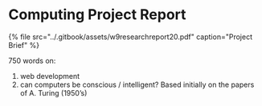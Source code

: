 # Computing Project Report

{% file src="../.gitbook/assets/w9researchreport20.pdf" caption="Project Brief" %}

750 words on:

1. web development
2. can computers be conscious / intelligent? Based initially on the papers of A. Turing \(1950’s\)

